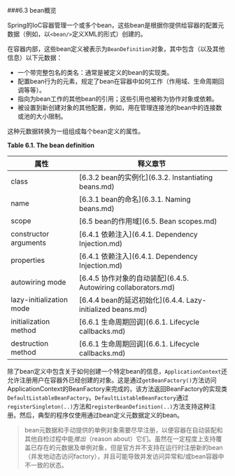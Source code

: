 ###6.3 bean概览

Spring的IoC容器管理一个或多个bean，这些bean是根据你提供给容器的配置元数据（例如，以`<bean/>`定义XML的形式）创建的。

在容器内部，这些bean定义被表示为`BeanDefinition`对象，其中包含（以及其他信息）以下元数据：

- 一个带完整包名的类名：通常是被定义的bean的实现类。
- 配置bean行为的元素，规定了bean在容器中如何工作（作用域、生命周期回调等等）。
- 指向为bean工作的其他bean的引用；这些引用也被称为协作对象或依赖。
- 被设置到新创建对象的其他配置，例如，用在管理连接池的bean中的连接数或池的大小限制。

这种元数据转换为一组组成每个bean定义的属性。

**Table 6.1. The bean definition**

|**属性**                |**释义章节**|
| ---------------------- | -------------------------------- |
|class                   |[6.3.2 bean的实例化](6.3.2. Instantiating beans.md)|
|name                    |[6.3.1 bean的命名](6.3.1. Naming beans.md)|
|scope                   |[6.5 bean的作用域](6.5. Bean scopes.md)|
|constructor arguments   |[6.4.1 依赖注入](6.4.1. Dependency Injection.md)|
|properties              |[6.4.1 依赖注入](6.4.1. Dependency Injection.md)|
|autowiring mode         |[6.4.5 协作对象的自动装配](6.4.5. Autowiring collaborators.md)|
|lazy-initialization mode|[6.4.4 bean的延迟初始化](6.4.4. Lazy-initialized beans.md)|
|initialization method   |[6.6.1 生命周期回调](6.6.1. Lifecycle callbacks.md)|
|destruction method      |[6.6.1 生命周期回调](6.6.1. Lifecycle callbacks.md)|

除了bean定义中包含关于如何创建一个特定bean的信息，`ApplicationContext`还允许注册用户在容器外已经创建的对象。这是通过`getBeanFactory()`方法访问ApplicationContext的BeanFactory来完成的，该方法返回BeanFactory的实现类`DefaultListableBeanFactory`。`DefaultListableBeanFactory`通过`registerSingleton(..)`方法和`registerBeanDefinition(..)`方法支持这种注册。然后，典型的程序仅使用通过bean定义元数据定义的bean。

>bean元数据和手动提供的单例对象需要尽早注册，以便容器在自动装配和其他自检过程中能*推出*（reason about）它们。虽然在一定程度上支持覆盖已存在的元数据及单例对象，但是官方并不支持在运行时注册新的bean（并发地动态访问factory），并且可能导致并发访问异常和/或bean容器中不一致的状态。

